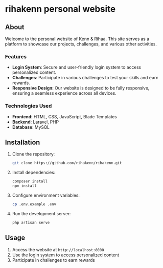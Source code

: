 # rihakenn personal website

## About

Welcome to the personal website of Kenn & Rihaa. This site serves as a platform to showcase our projects, challenges, and various other activities.

### Features

-   **Login System**: Secure and user-friendly login system to access personalized content.
-   **Challenges**: Participate in various challenges to test your skills and earn rewards.
-   **Responsive Design**: Our website is designed to be fully responsive, ensuring a seamless experience across all devices.

### Technologies Used

-   **Frontend**: HTML, CSS, JavaScript, Blade Templates
-   **Backend**: Laravel, PHP
-   **Database**: MySQL

## Installation

1. Clone the repository:

    ```bash
    git clone https://github.com/rihakenn/rihakenn.git
    ```

2. Install dependencies:

    ```bash
    composer install
    npm install
    ```

3. Configure environment variables:

    ```bash
    cp .env.example .env
    ```

4. Run the development server:
    ```bash
    php artisan serve
    ```

## Usage

1. Access the website at `http://localhost:8000`
2. Use the login system to access personalized content
3. Participate in challenges to earn rewards